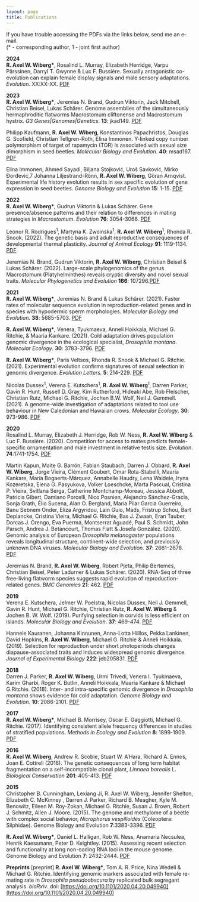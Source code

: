 ```yaml
---
layout: page
title: Publications
---
```


If you have trouble accessing the PDFs via the links below, send me an e-mail.  
(\* - corresponding author, 1 - joint first author)

**2024**  
**R. Axel W. Wiberg\***, Rosalind L. Murray, Elizabeth Herridge, Varpu Pärssinen, Darryl T. Gwynne & Luc F. Bussière. Sexually antagonistic co-evolution can explain female display signals and male sensory adaptations. *Evolution*. XX:XX-XX. [PDF](https://academic.oup.com/evolut/advance-article-pdf/doi/10.1093/evolut/qpae133/59459334/qpae133.pdf)


**2023**  
**R. Axel W. Wiberg\***, Jeremias N. Brand, Gudrun Viktorin, Jack Mitchell, Christian Beisel, Lukas Schärer. Genome assemblies of the simultaneously hermaphroditic flatworms Macrostomum cliftonense and Macrostomum hystrix. *G3 Genes|Genomes|Genetics*. **13**: jkad149. [PDF](https://academic.oup.com/g3journal/article-pdf/13/9/jkad149/56720105/jkad149.pdf)

Philipp Kaufmann, **R. Axel W. Wiberg**, Konstantinos Papachristos, Douglas G. Scofield, Christian Tellgren-Roth, Elina Immonen. Y-linked copy number polymorphism of target of rapamycin (TOR) is associated with sexual size dimorphism in seed beetles. *Molecular Biology and Evolution*. **40**: msad167. [PDF](https://academic.oup.com/mbe/article-pdf/40/8/msad167/51089654/msad167.pdf)

Elina Immonen, Ahmed Sayadi, Biljana Stojković, Uroš Savković, Mirko Đorđević,7 Johanna Liljestrand-Rönn, **R. Axel W. Wiberg**, Göran Arnqvist. Experimental life history evolution results in sex specific evolution of gene expression in seed beetles. *Genome Biology and Evolution* **15**: 1-15. [PDF](https://academic.oup.com/gbe/article-pdf/15/1/evac177/48597495/evac177.pdf)


**2022**  
**R. Axel W. Wiberg\***, Gudrun Viktorin & Lukas Schärer. Gene presence/absence patterns and their relation to differences in mating strategies in *Macrostomum*. *Evolution* **76**: 3054-3066. [PDF](https://doi.org/10.1111/evo.14635)

Leonor R. Rodrigues<sup>1</sup>, Martyna K. Zwoinska<sup>1</sup>, **R. Axel W. Wiberg**<sup>1</sup>, Rhonda R. Snook. (2022). The genetic basis and adult reproductive consequences of developmental thermal plasticity. *Journal of Animal Ecology* **91**: 1119-1134. [PDF](https://besjournals.onlinelibrary.wiley.com/doi/epdf/10.1111/1365-2656.13664)

Jeremias N. Brand, Gudrun Viktorin, **R. Axel W. Wiberg**, Christian Beisel & Lukas Schärer. (2022). Large-scale phylogenomics of the genus Macrostomum (Platyhelminthes) reveals cryptic diversity and novel sexual traits. *Molecular Phylogenetics and Evolution* **166**: 107296.[PDF](https://doi.org/10.1016/j.ympev.2021.107296)


**2021**  
**R. Axel W. Wiberg\***, Jeremias N. Brand & Lukas Schärer. (2021). Faster rates of molecular sequence evolution in reproduction-related genes and in species with hypodermic sperm morphologies. *Molecular Biology and Evolution*. **38**: 5685-5703. [PDF](https://doi.org/10.1093/molbev/msab276)

**R. Axel W. Wiberg\***, Venera, Tyukmaeva, Anneli Hoikkala, Michael G. Ritchie, & Maaria Kankare. (2021). Cold adaptation drives population genomic divergence in the ecological specialist, *Drosophila montana*. *Molecular Ecology*. **30**: 3783-3796. [PDF](https://doi.org/10.1111/mec.16003)

**R. Axel W. Wiberg\***, Paris Veltsos, Rhonda R. Snook & Michael G. Ritchie. (2021). Experimental evolution confirms signatures of sexual selection in genomic divergence. *Evolution Letters.* **5**: 214-229. [PDF](https://doi.org/10.1002/evl3.220)

Nicolas Dussex<sup>1</sup>, Verena E. Kutschera<sup>1</sup>, **R. Axel W. Wiberg**<sup>1</sup>, Darren Parker, Gavin R. Hunt, Russell D. Gray, Kim Rutherford, Hideaki Abe, Rob Fleischer, Christian Rutz, Michael G. Ritchie, Jochen B.W. Wolf, Neil J. Gemmell. (2021). A genome-wide investigation of adaptations related to tool use behaviour in New Caledonian and Hawaiian crows. *Molecular Ecology*. **30**: 973-986. [PDF](https://doi.org/10.1111/mec.15775)


**2020**  
Rosalind L. Murray, Elizabeth J. Herridge, Rob W. Ness, **R. Axel W. Wiberg** & Luc F. Bussière. (2020). Competition for access to mates predicts female-specific ornamentation and male investment in relative testis size. *Evolution*. **74**:1741-1754. [PDF](https://doi.org/10.1111/evo.13986)

Martin Kapun, Maite G. Barrón, Fabian Staubach, Darren J. Obbard, **R. Axel W. Wiberg**, Jorge Vieira, Clément Goubert, Omar Rota-Stabelli, Maaria Kankare, María Bogaerts-Márquez, Annabelle Haudry, Lena Waidele, Iryna Kozeretska, Elena G. Pasyukova, Volker Loeschcke, Marta Pascual, Cristina P. Vieira, Svitlana Serga, Catherine Montchamp-Moreau, Jessica Abbott, Patricia Gibert, Damiano Porcelli, Nico Posnien, Alejandro Sánchez-Gracia, Sonja Grath, Élio Sucena, Alan O. Bergland, Maria Pilar Garcia Guerreiro, Banu Sebnem Onder, Eliza Argyridou, Lain Guio, Mads, Fristrup Schou, Bart Deplancke, Cristina Vieira, Michael G. Ritchie, Bas J. Zwaan, Eran Tauber, Dorcas J. Orengo, Eva Puerma, Montserrat Aguadé, Paul S. Schmidt, John Parsch, Andrea J. Betancourt, Thomas Flatt & Josefa González. (2020). Genomic analysis of European *Drosophila melanogaster* populations reveals longitudinal structure, continent-wide selection, and previously unknown DNA viruses. *Molecular Biology and Evolution*. **37**: 2661–2678. [PDF](https://doi.org/10.1093/molbev/msaa120)

Jeremias N. Brand, **R. Axel W. Wiberg**, Robert Pjeta, Philip Bertemes, Christian Beisel, Peter Ladurner & Lukas Schärer. (2020). RNA-Seq of three free-living flatworm species suggests rapid evolution of reproduction-related genes. *BMC Genomics* **21**: 462. [PDF](https://doi.org/10.1186/s12864-020-06862-x)


**2019**  
Verena E. Kutschera, Jelmer W. Poelstra, Nicolas Dussex, Neil J. Gemmell, Gavin R. Hunt, Michael G. Ritchie, Christian Rutz, **R. Axel W. Wiberg** & Jochen B. W. Wolf. (2019). Purifying selection in corvids is less efficient on islands. *Molecular Biology and Evolution*. **37**: 469-474. [PDF](https://doi.org/10.1093/molbev/msz233)

Hannele Kauranen, Johanna Kinnunen, Anna-Lotta Hiillos, Pekka Lankinen, David Hopkins, **R. Axel W. Wiberg**, Michael G. Ritchie & Anneli Hoikkala. (2019). Selection for reproduction under short photoperiods changes diapause-associated traits and induces widespread genomic divergence. *Journal of Experimental Biology* **222**: jeb205831. [PDF](10.1242/jeb.205831 )


**2018**  
Darren J. Parker, **R. Axel W. Wiberg**, Urmi Trivedi, Venera I. Tyukmaeva, Karim Gharbi, Roger K. Butlin, Anneli Hoikkala, Maaria Kankare & Michael G.Ritchie. (2018). Inter- and intra-specific genomic divergence in *Drosophila montana* shows evidence for cold adaptation. *Genome Biology and Evolution*. **10**: 2086-2101. [PDF](https://doi.org/10.1093/gbe/evy147)


**2017**  
**R. Axel W. Wiberg\***, Michael B. Morrisey, Oscar E. Gaggiotti, Michael G. Ritchie. (2017). Identifying consistent allele frequency differences in studies of stratified populations. *Methods in Ecology and Evolution* **8**: 1899-1909. [PDF]()


**2016**  
**R. Axel W. Wiberg**, Andrew R. Scobie, Stuart W. A’Hara, Richard A. Ennos, Joan E. Cottrell (2016). The genetic consequences of long term habitat fragmentation on a self-incompatible clonal plant, *Linnaea borealis* L. *Biological Conservation* **201**: 405-413. [PDF](https://doi.org/10.1111/2041-210X.12810)


**2015**  
Christopher B. Cunningham, Lexiang Ji, R. Axel W. Wiberg, Jennifer Shelton, Elizabeth C. McKinney , Darren J. Parker, Richard B. Meagher, Kyle M. Benowitz, Eileen M. Roy-Zokan, Michael G. Ritchie, Susan J. Brown, Robert J. Schmitz, Allen J. Moore. (2015). The genome and methylome of a beetle with complex social behavior, *Nicrophorus vespilloides* (Coleoptera: Silphidae). Genome Biology and Evolution **7**:3383-3396. [PDF](https://doi.org/10.1093/gbe/evv194)

**R. Axel W. Wiberg\***, Daniel L. Halligan, Rob W. Ness, Anamaria Necsulea, Henrik Kaessmann, Peter D. Keightley. (2015). Assessing recent selection and functionality at long non-coding RNA loci in the mouse genome. Genome Biology and Evolution **7**: 2432-2444. [PDF](https://doi.org/10.1093/gbe/evv155)


**Preprints**
\[preprint\] **R. Axel W. Wiberg\***, Tom A. R. Price, Nina Wedell & Michael G. Ritchie. Identifying genomic markers associated with female re-mating rate in *Drosophila pseudoobscura* by replicated bulk segregant analysis. *bioRxiv*. doi: [https://doi.org/10.1101/2020.04.20.049940](https://doi.org/10.1101/2020.04.20.049940)


